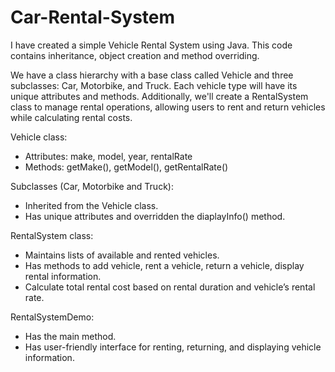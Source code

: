 # Car-Rental-System

I have created a simple Vehicle Rental System using Java. This code contains inheritance, object creation and method overriding.

We have a class hierarchy with a base class called Vehicle and three subclasses: Car, Motorbike, and Truck. Each vehicle type will have its unique attributes and methods. Additionally, we'll create a RentalSystem class to manage rental operations, allowing users to rent and return vehicles while calculating rental costs. 

Vehicle class:
- Attributes: make, model, year, rentalRate
- Methods: getMake(), getModel(), getRentalRate()
  
Subclasses (Car, Motorbike and Truck):
- Inherited from the Vehicle class.
- Has unique attributes and overridden the diaplayInfo() method.
  
RentalSystem class:
- Maintains lists of available and rented vehicles.
- Has methods to add vehicle, rent a vehicle, return a vehicle, display rental information.
- Calculate total rental cost based on rental duration and vehicle’s rental rate.
  
RentalSystemDemo:
- Has the main method.
- Has user-friendly interface for renting, returning, and displaying vehicle information.


